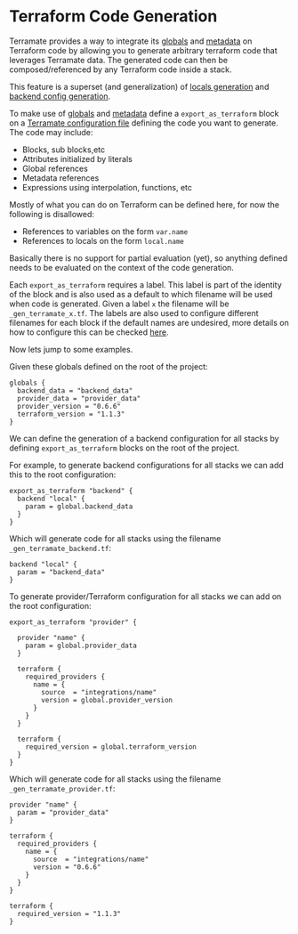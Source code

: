 # Terraform Code Generation

Terramate provides a way to integrate its [globals](globals.md) and
[metadata](metadata.md) on Terraform code by allowing you to generate
arbitrary terraform code that leverages Terramate data.
The generated code can then be composed/referenced by any Terraform code
inside a stack.

This feature is a superset (and generalization) of 
[locals generation](locals-generation.md) and
[backend config generation](backend-config.md).

To make use of [globals](globals.md) and [metadata](metadata.md) define
a `export_as_terraform` block on a [Terramate configuration file](config.md)
defining the code you want to generate. The code may include:

* Blocks, sub blocks,etc 
* Attributes initialized by literals
* Global references
* Metadata references
* Expressions using interpolation, functions, etc

Mostly of what you can do on Terraform can be defined here, for now the
following is disallowed:

* References to variables on the form `var.name`
* References to locals on the form `local.name`

Basically there is no support for partial evaluation (yet), so anything defined
needs to be evaluated on the context of the code generation.

Each `export_as_terraform` requires a label. This label is part of the identity
of the block and is also used as a default to which filename will be used when
code is generated. Given a label `x` the filename will be `_gen_terramate_x.tf`. The labels are
also used to configure different filenames for each block if the default names are
undesired, more details on how to configure this can be checked [here](todo-docs-for-config).

Now lets jump to some examples.

Given these globals defined on the root of the project:

```hcl
globals {
  backend_data = "backend_data"
  provider_data = "provider_data"
  provider_version = "0.6.6"
  terraform_version = "1.1.3"
}
```

We can define the generation of a backend configuration for all
stacks by defining `export_as_terraform` blocks on the root
of the project.

For example, to generate backend configurations for
all stacks we can add this to the root configuration:

```hcl
export_as_terraform "backend" {
  backend "local" {
    param = global.backend_data
  }
}
```

Which will generate code for all stacks using the filename `_gen_terramate_backend.tf`:

```hcl
backend "local" {
  param = "backend_data"
}
```

To generate provider/Terraform configuration for all stacks we can add
on the root configuration:

```hcl
export_as_terraform "provider" {

  provider "name" {
    param = global.provider_data
  }

  terraform {
    required_providers {
      name = {
        source  = "integrations/name"
        version = global.provider_version
      }
    }
  }

  terraform {
    required_version = global.terraform_version
  }
}
```

Which will generate code for all stacks using the filename `_gen_terramate_provider.tf`:

```hcl
provider "name" {
  param = "provider_data"
}

terraform {
  required_providers {
    name = {
      source  = "integrations/name"
      version = "0.6.6"
    }
  }
}

terraform {
  required_version = "1.1.3"
}
```
